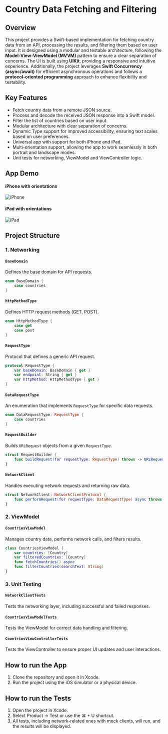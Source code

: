 # Country Data Fetching and Filtering

## Overview
This project provides a Swift-based implementation for fetching country data from an API, processing the results, and filtering them based on user input.
It is designed using a modular and testable architecture, following the **Model-View-ViewModel (MVVM)** pattern to ensure a clear separation of concerns. The UI is built using **UIKit**, 
providing a responsive and intuitive experience.
Additionally, the project leverages **Swift Concurrency (async/await)** for efficient asynchronous operations and follows a **protocol-oriented programming** approach to enhance flexibility and testability.

## Key Features
- Fetch country data from a remote JSON source.
- Process and decode the received JSON response into a Swift model.
- Filter the list of countries based on user input.
- Modular architecture with clear separation of concerns.
- Dynamic Type support for improved accessibility, ensuring text scales based on user preferences.
- Universal app with support for both iPhone and iPad.
- Multi-orientation support, allowing the app to work seamlessly in both portrait and landscape modes.
- Unit tests for networking, ViewModel and ViewController logic.

## App Demo

#### iPhone with orientations

![iPhone](https://github.com/user-attachments/assets/109c3d6f-e8f8-4909-9bc5-db3411cd2109)

#### iPad with orientations
![iPad](https://github.com/user-attachments/assets/b3a642ae-7f4b-44a6-b6c5-bceabc78522e)


## Project Structure
### 1. **Networking**
#### `BaseDomain`
Defines the base domain for API requests.
```swift
enum BaseDomain {
    case countries
}
```

#### `HttpMethodType`
Defines HTTP request methods (GET, POST).
```swift
enum HttpMethodType {
    case get
    case post
}
```

#### `RequestType`
Protocol that defines a generic API request.
```swift
protocol RequestType {
    var baseDomain: BaseDomain { get }
    var endpoint: String { get }
    var httpMethod: HttpMethodType { get }
}
```

#### `DataRequestType`
An enumeration that implements `RequestType` for specific data requests.
```swift
enum DataRequestType: RequestType {
    case countries
}
```

#### `RequestBuilder`
Builds `URLRequest` objects from a given `RequestType`.
```swift
struct RequestBuilder {
    func buildRequest(for requestType: RequestType) throws -> URLRequest
}
```

#### `NetworkClient`
Handles executing network requests and returning raw data.
```swift
struct NetworkClient: NetworkClientProtocol {
    func performRequest(for requestType: DataRequestType) async throws -> Data
}
```

### 2. **ViewModel**
#### `CountriesViewModel`
Manages country data, performs network calls, and filters results.
```swift
class CountriesViewModel {
    var countries: [Country]
    var filteredCountries: [Country]
    func fetchCountries() async
    func filterCountries(searchText: String)
}
```

### 3. **Unit Testing**
#### `NetworkClientTests`
Tests the networking layer, including successful and failed responses.
#### `CountriesViewModelTests`
Tests the ViewModel for correct data handling and filtering.
#### `CountriesViewControllerTests`
Tests the ViewController to ensure proper UI updates and user interactions.

## How to run the App
1. Clone the repository and open it in Xcode.
2. Run the project using the iOS simulator or a physical device.

## How to run the Tests
1. Open the project in Xcode.
2. Select  Product -> Test or use the  ⌘ + U shortcut.
3. All tests, including network-related ones with mock clients, will run, and the results will be displayed.
